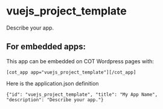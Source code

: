 vuejs_project_template
===========
Describe your app.

For embedded apps:
------------------
This app can be embedded on COT Wordpress pages with:

`[cot_app app="vuejs_project_template"][/cot_app]`

Here is the application.json definition

`{"id": "vuejs_project_template", "title": "My App Name", "description": "Describe your app."}`
